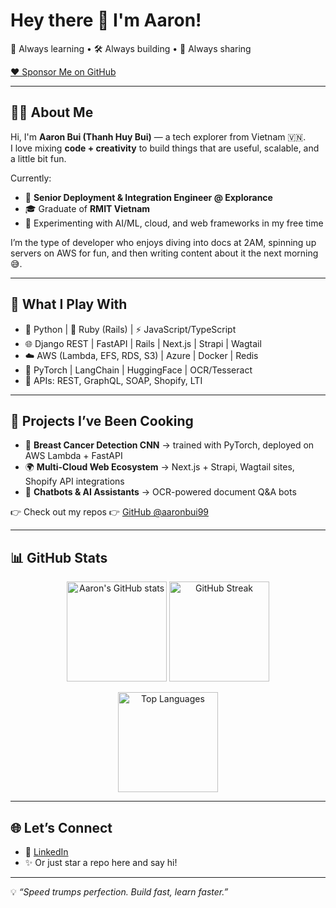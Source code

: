 # Hey there 👋 I'm Aaron!  

🌱 Always learning • 🛠️ Always building • 🤝 Always sharing  

[❤️ Sponsor Me on GitHub](https://github.com/sponsors/aaronbui99)

---

## 👨‍💻 About Me
Hi, I'm **Aaron Bui (Thanh Huy Bui)** — a tech explorer from Vietnam 🇻🇳.  
I love mixing **code + creativity** to build things that are useful, scalable, and a little bit fun.  

Currently:
- 🚀 **Senior Deployment & Integration Engineer @ Explorance**
- 🎓 Graduate of **RMIT Vietnam**
- 🧪 Experimenting with AI/ML, cloud, and web frameworks in my free time  

I’m the type of developer who enjoys diving into docs at 2AM, spinning up servers on AWS for fun, and then writing content about it the next morning 😅.  

---

## 🔧 What I Play With
- 🐍 Python | 💎 Ruby (Rails) | ⚡ JavaScript/TypeScript  
- 🌐 Django REST | FastAPI | Rails | Next.js | Strapi | Wagtail  
- ☁️ AWS (Lambda, EFS, RDS, S3) | Azure | Docker | Redis  
- 🤖 PyTorch | LangChain | HuggingFace | OCR/Tesseract  
- 🔗 APIs: REST, GraphQL, SOAP, Shopify, LTI  

---

## 🌟 Projects I’ve Been Cooking
- 🔬 **Breast Cancer Detection CNN** → trained with PyTorch, deployed on AWS Lambda + FastAPI  
- 🌍 **Multi-Cloud Web Ecosystem** → Next.js + Strapi, Wagtail sites, Shopify API integrations  
- 🤖 **Chatbots & AI Assistants** → OCR-powered document Q&A bots  

👉 Check out my repos 👉 [GitHub @aaronbui99](https://github.com/aaronbui99)  

---

## 📊 GitHub Stats  

<p align="center">
  <img src="https://github-readme-stats.vercel.app/api?username=aaronbui99&show_icons=true&theme=tokyonight" alt="Aaron's GitHub stats" height="160"/>
  <img src="https://github-readme-streak-stats.herokuapp.com/?user=aaronbui99&theme=tokyonight" alt="GitHub Streak" height="160"/>
</p>  

<p align="center">
  <img src="https://github-readme-stats.vercel.app/api/top-langs/?username=aaronbui99&layout=compact&theme=tokyonight" alt="Top Languages" height="160"/>
</p>  

---

## 🌐 Let’s Connect
- 💼 [LinkedIn](https://www.linkedin.com/in/huy-bui-thanh-372a56194)  
- ✨ Or just star a repo here and say hi!  

---

💡 *“Speed trumps perfection. Build fast, learn faster.”*  
